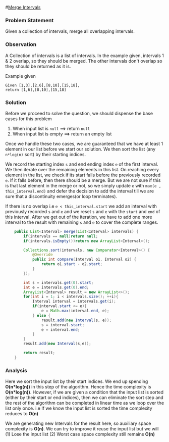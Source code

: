 #[Merge Intervals](https://leetcode.com/problems/merge-intervals/)

### Problem Statement

Given a collection of intervals, merge all overlapping intervals.


### Observation

A Collection of intervals is a list of intervals. In the example given, intervals 1 & 2 overlap, so they should be merged. The other intervals don't overlap so they should be returned as it is. 

Example given 

````
Given [1,3],[2,6],[8,10],[15,18],
return [1,6],[8,10],[15,18]

````


### Solution

Before we proceed to solve the question, we should dispense the base cases for this problem
1. When input list is `null` ==> return `null`
2. When input list is empty ==> return an empty list

Once we handle these two cases, we are guaranteed that we have at least 1 element in our list before we start our solution. We then sort the list (any `n*log(n)` sort) by their starting indices. 

We record the starting index `s` and end ending index `e` of the first interval. We then iterate over the remaining elements in this list. On reaching every element in the list, we check if its start falls before the previously recorded `e`. If it falls before, then there should be a merge. But we are not sure if this is that last element in the merge or not, so we simply update `e` with `max(e , this_interval.end)` and defer the decision to add the interval till we are sure that a discontinuity emerges(or loop terminates). 
   
If there is no overlap i.e `e < this_interval.start` we add an interval with previously recorded `s` and `e` and we reset `s` and `e` with the `start` and `end` of this interval. After we get out of the iteration, we have to add one more interval to the result with remaining `s` and `e` to cover the complete ranges. 


```Java
    public List<Interval> merge(List<Interval> intervals) {
        if(intervals == null)return null;
        if(intervals.isEmpty())return new ArrayList<Interval>();

        Collections.sort(intervals, new Comparator<Interval>() {
            @Override
            public int compare(Interval o1, Interval o2) {
                return o1.start - o2.start;
            }
        });

        int s = intervals.get(0).start;
        int e = intervals.get(0).end;
        ArrayList<Interval> result = new ArrayList<>();
        for(int i = 1; i < intervals.size(); ++i){
            Interval interval = intervals.get(i);
            if(interval.start <= e){
                e = Math.max(interval.end, e);
            } else {
                result.add(new Interval(s, e));
                s = interval.start;
                e = interval.end;
            }
        }
        result.add(new Interval(s,e));

        return result;
    }

```

### Analysis

Here we sort the input list by their start indices. We end up spending __O(n*log(n))__ in this step of the algorithm. Hence the time complexity is __O(n*log(n))__. However, if we are given a condition that the input list is sorted (either by their start or end indices), then we can eliminate the sort step and the rest of the algorithm can be completed in linear time as we loop over the list only once. i.e If we know the input list is sorted the time complexity reduces to __O(n)__

We are generating new Intervals for the result here, so auxiliary space complexity is __O(n)__. We can try to improve it reuse the input list but we will (1) Lose the input list (2) Worst case space complexity still remains __O(n)__